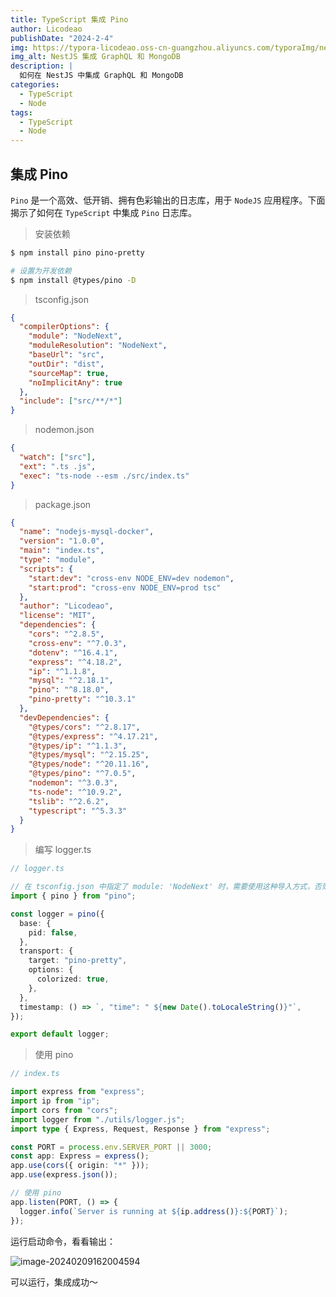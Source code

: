 ```yaml
---
title: TypeScript 集成 Pino
author: Licodeao
publishDate: "2024-2-4"
img: https://typora-licodeao.oss-cn-guangzhou.aliyuncs.com/typoraImg/nestjs-graphql-mongodb.webp
img_alt: NestJS 集成 GraphQL 和 MongoDB
description: |
  如何在 NestJS 中集成 GraphQL 和 MongoDB
categories:
  - TypeScript
  - Node
tags:
  - TypeScript
  - Node
---
```


## 集成 Pino

`Pino` 是一个高效、低开销、拥有色彩输出的日志库，用于 `NodeJS` 应用程序。下面揭示了如何在 `TypeScript` 中集成 `Pino` 日志库。

> 安装依赖

```bash
$ npm install pino pino-pretty

# 设置为开发依赖
$ npm install @types/pino -D
```

> tsconfig.json

```json
{
  "compilerOptions": {
    "module": "NodeNext",
    "moduleResolution": "NodeNext",
    "baseUrl": "src",
    "outDir": "dist",
    "sourceMap": true,
    "noImplicitAny": true
  },
  "include": ["src/**/*"]
}
```

> nodemon.json

```json
{
  "watch": ["src"],
  "ext": ".ts .js",
  "exec": "ts-node --esm ./src/index.ts"
}
```

> package.json

```json
{
  "name": "nodejs-mysql-docker",
  "version": "1.0.0",
  "main": "index.ts",
  "type": "module",
  "scripts": {
    "start:dev": "cross-env NODE_ENV=dev nodemon",
    "start:prod": "cross-env NODE_ENV=prod tsc"
  },
  "author": "Licodeao",
  "license": "MIT",
  "dependencies": {
    "cors": "^2.8.5",
    "cross-env": "^7.0.3",
    "dotenv": "^16.4.1",
    "express": "^4.18.2",
    "ip": "^1.1.8",
    "mysql": "^2.18.1",
    "pino": "^8.18.0",
    "pino-pretty": "^10.3.1"
  },
  "devDependencies": {
    "@types/cors": "^2.8.17",
    "@types/express": "^4.17.21",
    "@types/ip": "^1.1.3",
    "@types/mysql": "^2.15.25",
    "@types/node": "^20.11.16",
    "@types/pino": "^7.0.5",
    "nodemon": "^3.0.3",
    "ts-node": "^10.9.2",
    "tslib": "^2.6.2",
    "typescript": "^5.3.3"
  }
}
```

> 编写 logger.ts

```typescript
// logger.ts

// 在 tsconfig.json 中指定了 module: 'NodeNext' 时，需要使用这种导入方式，否则会报错。
import { pino } from "pino";

const logger = pino({
  base: {
    pid: false,
  },
  transport: {
    target: "pino-pretty",
    options: {
      colorized: true,
    },
  },
  timestamp: () => `, "time": " ${new Date().toLocaleString()}"`,
});

export default logger;
```

> 使用 pino

```typescript
// index.ts

import express from "express";
import ip from "ip";
import cors from "cors";
import logger from "./utils/logger.js";
import type { Express, Request, Response } from "express";

const PORT = process.env.SERVER_PORT || 3000;
const app: Express = express();
app.use(cors({ origin: "*" }));
app.use(express.json());

// 使用 pino
app.listen(PORT, () => {
  logger.info(`Server is running at ${ip.address()}:${PORT}`);
});
```

运行启动命令，看看输出：

![image-20240209162004594](https://typora-licodeao.oss-cn-guangzhou.aliyuncs.com/typoraImg/image-20240209162004594.png)

可以运行，集成成功～
